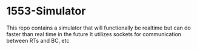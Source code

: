# 1553-Simulator
This repo contains a simulator that will functionally be realtime but can do faster than real time in the future
It utilizes sockets for communication between RTs and BC, etc
